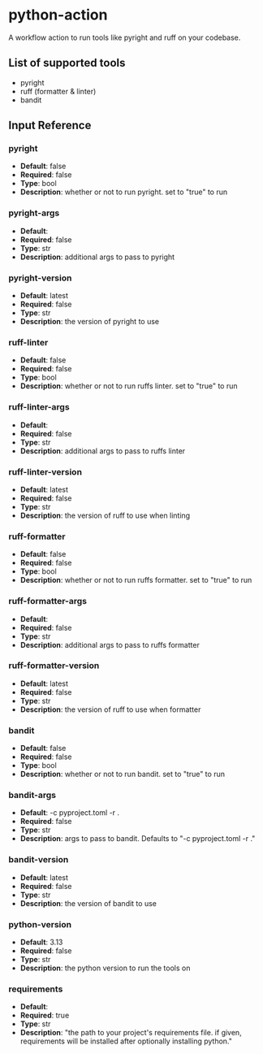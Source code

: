 # python-action

A workflow action to run tools like pyright and ruff on your codebase.

## List of supported tools
- pyright
- ruff (formatter & linter)
- bandit
## Input Reference
### pyright
- **Default**: false
- **Required**: false
- **Type**: bool
- **Description**: whether or not to run pyright. set to "true" to run
### pyright-args
- **Default**: 
- **Required**: false
- **Type**: str
- **Description**: additional args to pass to pyright
### pyright-version
- **Default**: latest
- **Required**: false
- **Type**: str
- **Description**: the version of pyright to use
### ruff-linter
- **Default**: false
- **Required**: false
- **Type**: bool
- **Description**: whether or not to run ruffs linter. set to "true" to run
### ruff-linter-args
- **Default**: 
- **Required**: false
- **Type**: str
- **Description**: additional args to pass to ruffs linter
### ruff-linter-version
- **Default**: latest
- **Required**: false
- **Type**: str
- **Description**: the version of ruff to use when linting
### ruff-formatter
- **Default**: false
- **Required**: false
- **Type**: bool
- **Description**: whether or not to run ruffs formatter. set to "true" to run
### ruff-formatter-args
- **Default**: 
- **Required**: false
- **Type**: str
- **Description**: additional args to pass to ruffs formatter
### ruff-formatter-version
- **Default**: latest
- **Required**: false
- **Type**: str
- **Description**: the version of ruff to use when formatter
### bandit
- **Default**: false
- **Required**: false
- **Type**: bool
- **Description**: whether or not to run bandit. set to "true" to run
### bandit-args
- **Default**: -c pyproject.toml -r .
- **Required**: false
- **Type**: str
- **Description**: args to pass to bandit. Defaults to "-c pyproject.toml -r ."
### bandit-version
- **Default**: latest
- **Required**: false
- **Type**: str
- **Description**: the version of bandit to use
### python-version
- **Default**: 3.13
- **Required**: false
- **Type**: str
- **Description**: the python version to run the tools on
### requirements
- **Default**: 
- **Required**: true
- **Type**: str
- **Description**: "the path to your project's requirements file. if given, requirements will be installed after optionally installing python."

